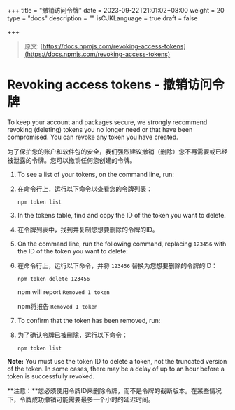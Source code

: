 +++
title = "撤销访问令牌"
date = 2023-09-22T21:01:02+08:00
weight = 20
type = "docs"
description = ""
isCJKLanguage = true
draft = false

+++

> 原文: [https://docs.npmjs.com/revoking-access-tokens](https://docs.npmjs.com/revoking-access-tokens)

# Revoking access tokens - 撤销访问令牌

To keep your account and packages secure, we strongly recommend revoking (deleting) tokens you no longer need or that have been compromised. You can revoke any token you have created.

​	为了保护您的账户和软件包的安全，我们强烈建议撤销（删除）您不再需要或已经被泄露的令牌。您可以撤销任何您创建的令牌。

1. To see a list of your tokens, on the command line, run:

2. 在命令行上，运行以下命令以查看您的令牌列表：

   ```
   npm token list
   ```

3. In the tokens table, find and copy the ID of the token you want to delete.

4. 在令牌列表中，找到并复制您想要删除的令牌的ID。

5. On the command line, run the following command, replacing `123456` with the ID of the token you want to delete:

6. 在命令行上，运行以下命令，并将 `123456` 替换为您想要删除的令牌的ID：

   ```
   npm token delete 123456
   ```

   npm will report `Removed 1 token`

   npm将报告 `Removed 1 token` 

7. To confirm that the token has been removed, run:

8. 为了确认令牌已被删除，运行以下命令：

   ```
   npm token list
   ```

**Note:** You must use the token ID to delete a token, not the truncated version of the token. In some cases, there may be a delay of up to an hour before a token is successfully revoked.

**注意：**您必须使用令牌ID来删除令牌，而不是令牌的截断版本。在某些情况下，令牌成功撤销可能需要最多一个小时的延迟时间。
